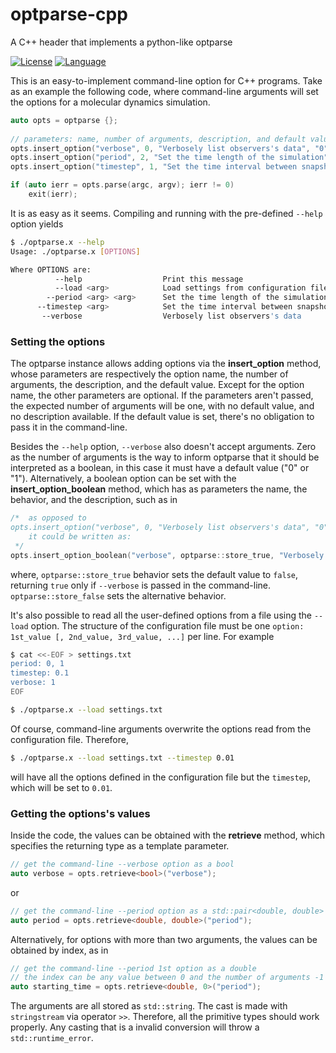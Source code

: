 # optparse-cpp
A C++ header that implements a python-like optparse 

[![License](https://img.shields.io/badge/license-GPLv3-black.svg)](../master/LICENSE)
[![Language](https://img.shields.io/badge/language-C%2B%2B-lightgrey.svg)](https://isocpp.org/)

This is an easy-to-implement command-line option for C++ programs. Take as an example the following code, where command-line arguments will set the options for a molecular dynamics simulation.

```C++
auto opts = optparse {};
 
// parameters: name, number of arguments, description, and default value
opts.insert_option("verbose", 0, "Verbosely list observers's data", "0");
opts.insert_option("period", 2, "Set the time length of the simulation");
opts.insert_option("timestep", 1, "Set the time interval between snapshots");

if (auto ierr = opts.parse(argc, argv); ierr != 0)
    exit(ierr);
```

It is as easy as it seems. Compiling and running with the pre-defined `--help` option yields

```bash
$ ./optparse.x --help
Usage: ./optparse.x [OPTIONS]

Where OPTIONS are:
          --help                  Print this message
          --load <arg>            Load settings from configuration file
        --period <arg> <arg>      Set the time length of the simulation
      --timestep <arg>            Set the time interval between snapshots
       --verbose                  Verbosely list observers's data
```



### Setting the options

The optparse instance allows adding options via the **insert_option** method, whose parameters are respectively the option name, the number of arguments, the description, and the default value. Except for the option name, the other parameters are optional. If the parameters aren't passed, the expected number of arguments will be one, with no default value, and no description available. If the default value is set, there's no obligation to pass it in the command-line.

Besides the `--help` option, `--verbose` also doesn't accept arguments. Zero as the number of arguments is the way to inform optparse that it should be interpreted as a boolean, in this case it must have a default value ("0" or "1"). Alternatively, a boolean option can be set with the **insert_option_boolean** method, which has as parameters the name, the behavior, and the description, such as in

```C++
/*	as opposed to
opts.insert_option("verbose", 0, "Verbosely list observers's data", "0");
	it could be written as:
 */
opts.insert_option_boolean("verbose", optparse::store_true, "Verbosely list observers's data");
```

where, `optparse::store_true` behavior sets the default value to `false`, returning `true` only if `--verbose` is passed in the command-line. `optparse::store_false` sets the alternative behavior.

It's also possible to read all the user-defined options from a file using the `--load` option. The structure of the configuration file must be one `option: 1st_value [, 2nd_value, 3rd_value, ...]` per line. For example

```bash
$ cat <<-EOF > settings.txt
period: 0, 1
timestep: 0.1
verbose: 1
EOF

$ ./optparse.x --load settings.txt 
```

Of course, command-line arguments overwrite the options read from the configuration file. Therefore,

```bash
$ ./optparse.x --load settings.txt --timestep 0.01
```

will have all the options defined in the configuration file but the `timestep`, which will be set to `0.01`.



### Getting the options's values

Inside the code, the values can be obtained with the **retrieve** method, which specifies the returning type as a template parameter.

```C++
// get the command-line --verbose option as a bool
auto verbose = opts.retrieve<bool>("verbose");
```

or

```C++
// get the command-line --period option as a std::pair<double, double>
auto period = opts.retrieve<double, double>("period");
```

Alternatively, for options with more than two arguments, the values can be obtained by index, as in

```C++
// get the command-line --period 1st option as a double
// the index can be any value between 0 and the number of arguments -1
auto starting_time = opts.retrieve<double, 0>("period");
```

The arguments are all stored as `std::string`. The cast is made with `stringstream` via operator `>>`. Therefore, all the primitive types should work properly. Any casting that is a invalid conversion will throw a `std::runtime_error`.

